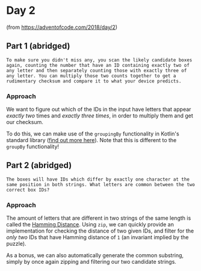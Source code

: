 # Day 2
(from https://adventofcode.com/2018/day/2)

## Part 1 (abridged)
`To make sure you didn't miss any, you scan the likely candidate boxes again, counting the number that have an ID containing exactly two of any letter and then separately counting those with exactly three of any letter. You can multiply those two counts together to get a rudimentary checksum and compare it to what your device predicts.`

### Approach
We want to figure out which of the IDs in the input have letters that appear _exactly two_ times and _exactly three times_, in order to multiply them and get our checksum.

To do this, we can make use of the `groupingBy` functionality in Kotlin's standard library ([find out more here](https://kotlinlang.org/api/latest/jvm/stdlib/kotlin.collections/grouping-by.html)). Note that this is different to the `groupBy` functionality!

## Part 2 (abridged)
`The boxes will have IDs which differ by exactly one character at the same position in both strings. What letters are common between the two correct box IDs?`

### Approach
The amount of letters that are different in two strings of the same length is called the [Hamming Distance](https://en.wikipedia.org/wiki/Hamming_distance). Using `zip`, we can quickly provide an implementation for checking the distance of two given IDs, and filter for the _only two_ IDs that have Hamming distance of `1` (an invariant implied by the puzzle).

As a bonus, we can also automatically generate the common substring, simply by once again zipping and filtering our two candidate strings.